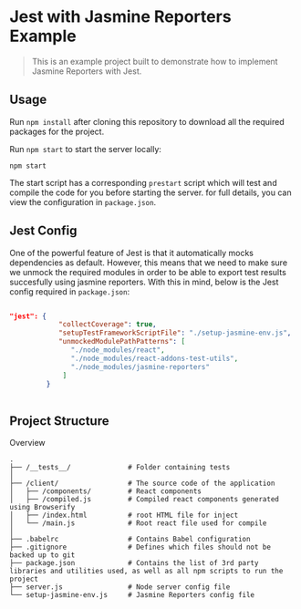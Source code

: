 # Jest with Jasmine Reporters Example

> This is an example project built to demonstrate how to implement Jasmine Reporters with Jest.

## Usage

Run `npm install` after cloning this repository to download all the required packages for the project.

Run `npm start` to start the server locally:
```
npm start
```

The start script has a corresponding `prestart` script which will test and compile the code for you before starting the server. for full details, you can view the configuration in `package.json`.

## Jest Config

One of the powerful feature of Jest is that it automatically mocks dependencies as default. However, this means that we need to make sure we unmock the required modules in order to be able to export test results succesfully using jasmine reporters. 
With this in mind, below is the Jest config required in `package.json`:

```json

"jest": {
            "collectCoverage": true,
            "setupTestFrameworkScriptFile": "./setup-jasmine-env.js",
            "unmockedModulePathPatterns": [
               "./node_modules/react",
               "./node_modules/react-addons-test-utils",
               "./node_modules/jasmine-reporters"
             ]
         }
    
```

## Project Structure

Overview

```
.
├── /__tests__/              # Folder containing tests
│
├── /client/                 # The source code of the application
│   ├── /components/         # React components
│   ├── /compiled.js         # Compiled react components generated using Browserify
│   ├── /index.html          # root HTML file for inject
│   └── /main.js             # Root react file used for compile
│
├── .babelrc                 # Contains Babel configuration
├── .gitignore               # Defines which files should not be backed up to git
├── package.json             # Contains the list of 3rd party libraries and utilities used, as well as all npm scripts to run the project
├── server.js                # Node server config file
└── setup-jasmine-env.js     # Jasmine Reporters config file
```

